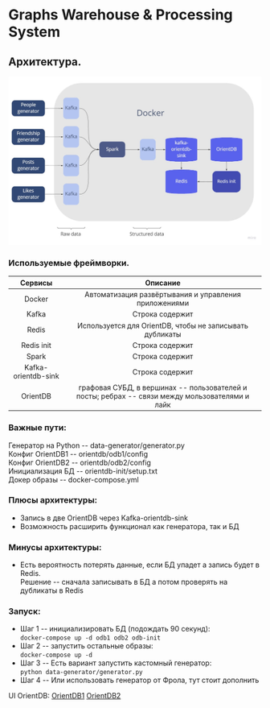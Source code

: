 # Graphs Warehouse & Processing System
## Архитектура. 

![архитектура проекта](architecture.jpg)
### Используемые фреймворки. 

|       Сервисы       |                                             Описание                                             |
|:-------------------:|:------------------------------------------------------------------------------------------------:|
|       Docker        |                      Автоматизация развёртывания и управления приложениями                       | 
|    Kafka     |                                         Строка содержит                                          |
|        Redis        |                    Используется  для OrientDB, чтобы не записывать дубликаты                     |
|     Redis init      |                                         Строка содержит                                          |
|    Spark     |                                         Строка содержит                                          |
| Kafka-orientdb-sink |                                         Строка содержит                                          |
|      OrientDB       | графовая СУБД, в вершинах -- пользователей и посты; ребрах --  связи между мользователями и лайк |


### Важные пути:
Генератор на Python -- data-generator/generator.py \
Конфиг OrientDB1 -- orientdb/odb1/config\
Конфиг OrientDB2 -- orientdb/odb2/config\
Инициализация БД -- orientdb-init/setup.txt\
Докер образы -- docker-compose.yml

### Плюсы архитектуры:

  - Запись в две OrientDB через Kafka-orientdb-sink 
  - Возможность расширить функционал как генератора, так и БД

### Минусы архитектуры: 
- Есть вероятность потерять данные, если БД упадет а запись будет в Redis. \
Решение -- сначала записывать в БД а потом проверять на дубликаты в Redis

### Запуск:
   - Шаг 1 -- инициализировать БД (подождать 90 секунд):\
``docker-compose up -d odb1 odb2 odb-init``
   - Шаг 2 -- запустить остальные образы:\
``docker-compose up -d``
   - Шаг 3 -- Есть вариант запустить кастомный генератор:\
``python data-generator/generator.py``
   - Шаг 4 -- Или использовать генератор от Фрола, тут стоит дополнить

UI OrientDB: [OrientDB1](http://localhost:2481)  [OrientDB2](http://localhost:2482)